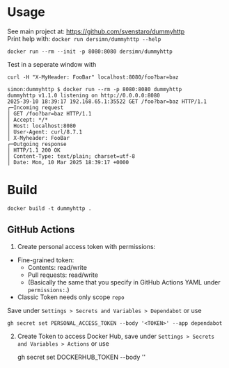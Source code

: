 
# Usage

See main project at: https://github.com/svenstaro/dummyhttp  
Print help with: `docker run dersimn/dummyhttp --help`

```
docker run --rm --init -p 8080:8080 dersimn/dummyhttp
```

Test in a seperate window with

```
curl -H "X-MyHeader: FooBar" localhost:8080/foo?bar=baz
```

```
simon:dummyhttp $ docker run --rm -p 8080:8080 dummyhttp
dummyhttp v1.1.0 listening on http://0.0.0.0:8080
2025-39-10 18:39:17 192.168.65.1:35522 GET /foo?bar=baz HTTP/1.1
┌─Incoming request
│ GET /foo?bar=baz HTTP/1.1
│ Accept: */*
│ Host: localhost:8080
│ User-Agent: curl/8.7.1
│ X-Myheader: FooBar
┌─Outgoing response
│ HTTP/1.1 200 OK
│ Content-Type: text/plain; charset=utf-8
│ Date: Mon, 10 Mar 2025 18:39:17 +0000
```


# Build

```
docker build -t dummyhttp .
```

## GitHub Actions

1) Create personal access token with permissions:

- Fine-grained token:
    - Contents: read/write
    - Pull requests: read/write
    - (Basically the same that you specify in GitHub Actions YAML under `permissions:`.)
- Classic Token needs only scope `repo`

Save under `Settings > Secrets and Variables > Dependabot` or use 

    gh secret set PERSONAL_ACCESS_TOKEN --body '<TOKEN>' --app dependabot

2) Create Token to access Docker Hub, save under `Settings > Secrets and Variables > Actions` or use

    gh secret set DOCKERHUB_TOKEN --body '<TOKEN>'
